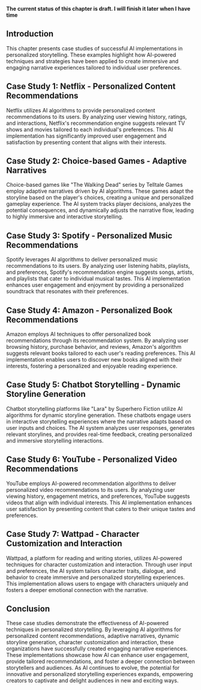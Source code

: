 **The current status of this chapter is draft. I will finish it later when I have time**

Introduction
------------

This chapter presents case studies of successful AI implementations in personalized storytelling. These examples highlight how AI-powered techniques and strategies have been applied to create immersive and engaging narrative experiences tailored to individual user preferences.

Case Study 1: Netflix - Personalized Content Recommendations
------------------------------------------------------------

Netflix utilizes AI algorithms to provide personalized content recommendations to its users. By analyzing user viewing history, ratings, and interactions, Netflix's recommendation engine suggests relevant TV shows and movies tailored to each individual's preferences. This AI implementation has significantly improved user engagement and satisfaction by presenting content that aligns with their interests.

Case Study 2: Choice-based Games - Adaptive Narratives
------------------------------------------------------

Choice-based games like "The Walking Dead" series by Telltale Games employ adaptive narratives driven by AI algorithms. These games adapt the storyline based on the player's choices, creating a unique and personalized gameplay experience. The AI system tracks player decisions, analyzes the potential consequences, and dynamically adjusts the narrative flow, leading to highly immersive and interactive storytelling.

Case Study 3: Spotify - Personalized Music Recommendations
----------------------------------------------------------

Spotify leverages AI algorithms to deliver personalized music recommendations to its users. By analyzing user listening habits, playlists, and preferences, Spotify's recommendation engine suggests songs, artists, and playlists that cater to individual musical tastes. This AI implementation enhances user engagement and enjoyment by providing a personalized soundtrack that resonates with their preferences.

Case Study 4: Amazon - Personalized Book Recommendations
--------------------------------------------------------

Amazon employs AI techniques to offer personalized book recommendations through its recommendation system. By analyzing user browsing history, purchase behavior, and reviews, Amazon's algorithm suggests relevant books tailored to each user's reading preferences. This AI implementation enables users to discover new books aligned with their interests, fostering a personalized and enjoyable reading experience.

Case Study 5: Chatbot Storytelling - Dynamic Storyline Generation
-----------------------------------------------------------------

Chatbot storytelling platforms like "Lara" by Superhero Fiction utilize AI algorithms for dynamic storyline generation. These chatbots engage users in interactive storytelling experiences where the narrative adapts based on user inputs and choices. The AI system analyzes user responses, generates relevant storylines, and provides real-time feedback, creating personalized and immersive storytelling interactions.

Case Study 6: YouTube - Personalized Video Recommendations
----------------------------------------------------------

YouTube employs AI-powered recommendation algorithms to deliver personalized video recommendations to its users. By analyzing user viewing history, engagement metrics, and preferences, YouTube suggests videos that align with individual interests. This AI implementation enhances user satisfaction by presenting content that caters to their unique tastes and preferences.

Case Study 7: Wattpad - Character Customization and Interaction
---------------------------------------------------------------

Wattpad, a platform for reading and writing stories, utilizes AI-powered techniques for character customization and interaction. Through user input and preferences, the AI system tailors character traits, dialogue, and behavior to create immersive and personalized storytelling experiences. This implementation allows users to engage with characters uniquely and fosters a deeper emotional connection with the narrative.

Conclusion
----------

These case studies demonstrate the effectiveness of AI-powered techniques in personalized storytelling. By leveraging AI algorithms for personalized content recommendations, adaptive narratives, dynamic storyline generation, character customization and interaction, these organizations have successfully created engaging narrative experiences. These implementations showcase how AI can enhance user engagement, provide tailored recommendations, and foster a deeper connection between storytellers and audiences. As AI continues to evolve, the potential for innovative and personalized storytelling experiences expands, empowering creators to captivate and delight audiences in new and exciting ways.
